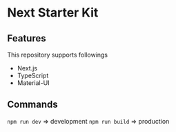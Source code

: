 # Next Starter Kit

## Features

This repository supports followings

- Next.js
- TypeScript
- Material-UI


## Commands

`npm run dev` => development
`npm run build` => production

